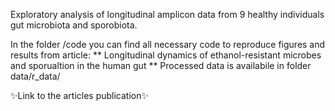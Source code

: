 Exploratory analysis of longitudinal amplicon data from 9 healthy individuals gut microbiota and sporobiota. 

In the folder /code you can find all necessary code to reproduce figures and results from article: ** Longitudinal dynamics of ethanol-resistant microbes and sporualtion in the human gut **
Processed data is availabile in folder data/r_data/ 

✨Link to the articles publication✨
